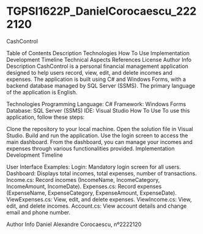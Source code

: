 # TGPSI1622P_DanielCorocaescu_2222120
CashControl

Table of Contents
Description
Technologies
How To Use
Implementation
Development Timeline
Technical Aspects
References
License
Author Info
Description
CashControl is a personal financial management application designed to help users record, view, edit, and delete incomes and expenses. The application is built using C# and Windows Forms, with a backend database managed by SQL Server (SSMS). The primary language of the application is English.

Technologies
Programming Language: C#
Framework: Windows Forms
Database: SQL Server (SSMS)
IDE: Visual Studio
How To Use
To use this application, follow these steps:

Clone the repository to your local machine.
Open the solution file in Visual Studio.
Build and run the application.
Use the login screen to access the main dashboard.
From the dashboard, you can manage your incomes and expenses through various functionalities provided.
Implementation
Development Timeline

User Interface Examples:
Login: Mandatory login screen for all users.
Dashboard: Displays total incomes, total expenses, number of transactions.
Income.cs: Record incomes (IncomeName, IncomeCategory, IncomeAmount, IncomeDate).
Expenses.cs: Record expenses (ExpenseName, ExpenseCategory, ExpenseAmount, ExpenseDate).
ViewExpenses.cs: View, edit, and delete expenses.
ViewIncome.cs: View, edit, and delete incomes.
Account.cs: View account details and change email and phone number.


Author Info
Daniel Alexandre Corocaescu, nº2222120
